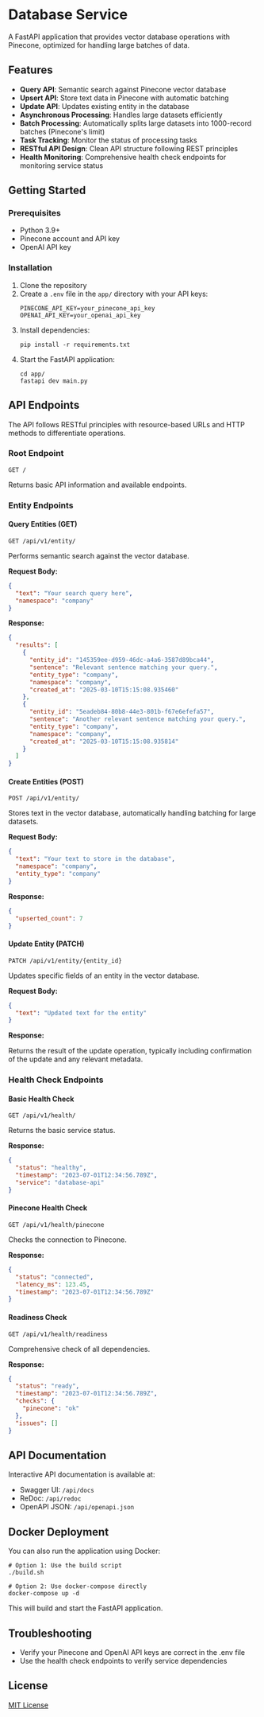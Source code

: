 # Database Service

A FastAPI application that provides vector database operations with Pinecone, optimized for handling large batches of data.

## Features

- **Query API**: Semantic search against Pinecone vector database
- **Upsert API**: Store text data in Pinecone with automatic batching
- **Update API**: Updates existing entity in the database
- **Asynchronous Processing**: Handles large datasets efficiently
- **Batch Processing**: Automatically splits large datasets into 1000-record batches (Pinecone's limit)
- **Task Tracking**: Monitor the status of processing tasks
- **RESTful API Design**: Clean API structure following REST principles
- **Health Monitoring**: Comprehensive health check endpoints for monitoring service status

## Getting Started

### Prerequisites

- Python 3.9+
- Pinecone account and API key
- OpenAI API key

### Installation

1. Clone the repository
2. Create a `.env` file in the `app/` directory with your API keys:
   ```
   PINECONE_API_KEY=your_pinecone_api_key
   OPENAI_API_KEY=your_openai_api_key
   ```
3. Install dependencies:
   ```
   pip install -r requirements.txt
   ```
4. Start the FastAPI application:
   ```
   cd app/
   fastapi dev main.py
   ```

## API Endpoints

The API follows RESTful principles with resource-based URLs and HTTP methods to differentiate operations.

### Root Endpoint

```
GET /
```

Returns basic API information and available endpoints.

### Entity Endpoints

#### Query Entities (GET)

```
GET /api/v1/entity/
```

Performs semantic search against the vector database.

**Request Body:**

```json
{
  "text": "Your search query here",
  "namespace": "company"
}
```

**Response:**

```json
{
  "results": [
    {
      "entity_id": "145359ee-d959-46dc-a4a6-3587d89bca44",
      "sentence": "Relevant sentence matching your query.",
      "entity_type": "company",
      "namespace": "company",
      "created_at": "2025-03-10T15:15:08.935460"
    },
    {
      "entity_id": "5eadeb84-80b8-44e3-801b-f67e6efefa57",
      "sentence": "Another relevant sentence matching your query.",
      "entity_type": "company",
      "namespace": "company",
      "created_at": "2025-03-10T15:15:08.935814"
    }
  ]
}
```

#### Create Entities (POST)

```
POST /api/v1/entity/
```

Stores text in the vector database, automatically handling batching for large datasets.

**Request Body:**

```json
{
  "text": "Your text to store in the database",
  "namespace": "company",
  "entity_type": "company"
}
```

**Response:**

```json
{
  "upserted_count": 7
}
```

#### Update Entity (PATCH)

```
PATCH /api/v1/entity/{entity_id}
```

Updates specific fields of an entity in the vector database.

**Request Body:**

```json
{
  "text": "Updated text for the entity"
}
```

**Response:**

Returns the result of the update operation, typically including confirmation of the update and any relevant metadata.

### Health Check Endpoints

#### Basic Health Check

```
GET /api/v1/health/
```

Returns the basic service status.

**Response:**

```json
{
  "status": "healthy",
  "timestamp": "2023-07-01T12:34:56.789Z",
  "service": "database-api"
}
```

#### Pinecone Health Check

```
GET /api/v1/health/pinecone
```

Checks the connection to Pinecone.

**Response:**

```json
{
  "status": "connected",
  "latency_ms": 123.45,
  "timestamp": "2023-07-01T12:34:56.789Z"
}
```

#### Readiness Check

```
GET /api/v1/health/readiness
```

Comprehensive check of all dependencies.

**Response:**

```json
{
  "status": "ready",
  "timestamp": "2023-07-01T12:34:56.789Z",
  "checks": {
    "pinecone": "ok"
  },
  "issues": []
}
```

## API Documentation

Interactive API documentation is available at:

- Swagger UI: `/api/docs`
- ReDoc: `/api/redoc`
- OpenAPI JSON: `/api/openapi.json`

## Docker Deployment

You can also run the application using Docker:

```
# Option 1: Use the build script
./build.sh

# Option 2: Use docker-compose directly
docker-compose up -d
```

This will build and start the FastAPI application.

## Troubleshooting

- Verify your Pinecone and OpenAI API keys are correct in the .env file
- Use the health check endpoints to verify service dependencies

## License

[MIT License](LICENSE)
